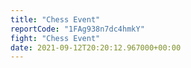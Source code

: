 ```yaml
---
title: "Chess Event"
reportCode: "1FAg938n7dc4hmkY"
fight: "Chess Event"
date: 2021-09-12T20:20:12.967000+00:00
---
```

